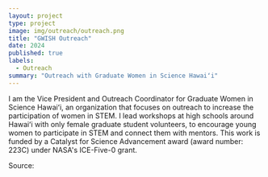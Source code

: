 ```yaml
---
layout: project
type: project
image: img/outreach/outreach.png
title: "GWISH Outreach"
date: 2024
published: true
labels:
  - Outreach
summary: "Outreach with Graduate Women in Science Hawaiʻi"
---
```


I am the Vice President and Outreach Coordinator for Graduate Women in Science Hawaiʻi, an organization that focuses on outreach to increase the participation of women in STEM. I lead workshops at high schools around Hawaiʻi with only female graduate student volunteers, to encourage young women to participate in STEM and connect them with mentors. This work is funded by a Catalyst for Science Advancement award (award number: 223C) under NASA's ICE-Five-0 grant.

Source: <a href="http://www.gwishawaii.org/outreach.html"></a>